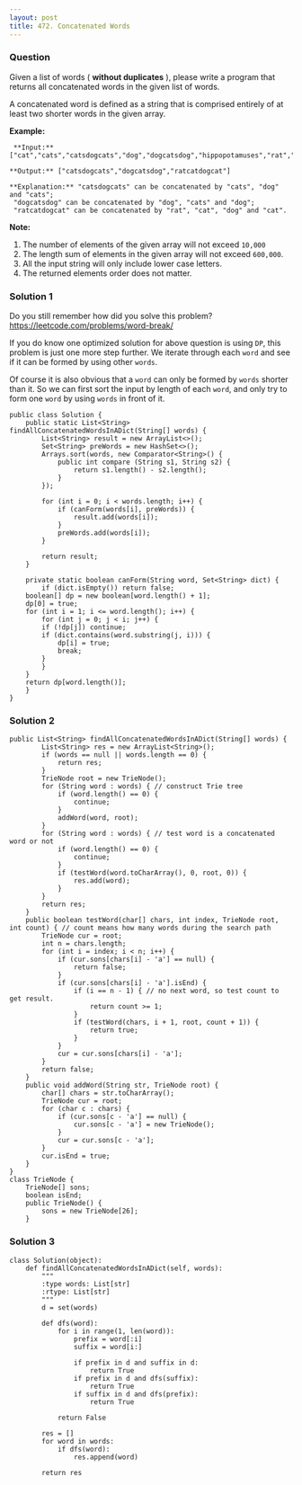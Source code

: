 ```yaml
---
layout: post
title: 472. Concatenated Words
---
```

### Question
Given a list of words ( **without duplicates** ), please write a program that
returns all concatenated words in the given list of words.

A concatenated word is defined as a string that is comprised entirely of at
least two shorter words in the given array.

 **Example:**  

    
    
     **Input:** ["cat","cats","catsdogcats","dog","dogcatsdog","hippopotamuses","rat","ratcatdogcat"]
    
    **Output:** ["catsdogcats","dogcatsdog","ratcatdogcat"]
    
    **Explanation:** "catsdogcats" can be concatenated by "cats", "dog" and "cats";   
     "dogcatsdog" can be concatenated by "dog", "cats" and "dog";   
     "ratcatdogcat" can be concatenated by "rat", "cat", "dog" and "cat".
    

**Note:**  

  1. The number of elements of the given array will not exceed `10,000 `
  2. The length sum of elements in the given array will not exceed `600,000`. 
  3. All the input string will only include lower case letters.
  4. The returned elements order does not matter. 

### Solution 1
Do you still remember how did you solve this problem?
<https://leetcode.com/problems/word-break/>

If you do know one optimized solution for above question is using `DP`, this
problem is just one more step further. We iterate through each `word` and see
if it can be formed by using other `words`.

Of course it is also obvious that a `word` can only be formed by `words`
shorter than it. So we can first sort the input by length of each `word`, and
only try to form one `word` by using `words` in front of it.

    
    
    public class Solution {
        public static List<String> findAllConcatenatedWordsInADict(String[] words) {
            List<String> result = new ArrayList<>();
            Set<String> preWords = new HashSet<>();
            Arrays.sort(words, new Comparator<String>() {
                public int compare (String s1, String s2) {
                    return s1.length() - s2.length();
                }
            });
            
            for (int i = 0; i < words.length; i++) {
                if (canForm(words[i], preWords)) {
                    result.add(words[i]);
                }
                preWords.add(words[i]);
            }
            
            return result;
        }
    	
        private static boolean canForm(String word, Set<String> dict) {
            if (dict.isEmpty()) return false;
    	boolean[] dp = new boolean[word.length() + 1];
    	dp[0] = true;
    	for (int i = 1; i <= word.length(); i++) {
    	    for (int j = 0; j < i; j++) {
    		if (!dp[j]) continue;
    		if (dict.contains(word.substring(j, i))) {
    		    dp[i] = true;
    		    break;
    		}
    	    }
    	}
    	return dp[word.length()];
        }
    }
    


### Solution 2
    
    
    public List<String> findAllConcatenatedWordsInADict(String[] words) {
            List<String> res = new ArrayList<String>();
            if (words == null || words.length == 0) {
                return res;
            }
            TrieNode root = new TrieNode();
            for (String word : words) { // construct Trie tree
                if (word.length() == 0) {
                    continue;
                }
                addWord(word, root);
            }
            for (String word : words) { // test word is a concatenated word or not
                if (word.length() == 0) {
                    continue;
                }
                if (testWord(word.toCharArray(), 0, root, 0)) {
                    res.add(word);
                }
            }
            return res;
        }
        public boolean testWord(char[] chars, int index, TrieNode root, int count) { // count means how many words during the search path
            TrieNode cur = root;
            int n = chars.length;
            for (int i = index; i < n; i++) {
                if (cur.sons[chars[i] - 'a'] == null) {
                    return false;
                }
                if (cur.sons[chars[i] - 'a'].isEnd) {
                    if (i == n - 1) { // no next word, so test count to get result.
                        return count >= 1;
                    }
                    if (testWord(chars, i + 1, root, count + 1)) {
                        return true;
                    }
                }
                cur = cur.sons[chars[i] - 'a'];
            }
            return false;
        }
        public void addWord(String str, TrieNode root) {
            char[] chars = str.toCharArray();
            TrieNode cur = root;
            for (char c : chars) {
                if (cur.sons[c - 'a'] == null) {
                    cur.sons[c - 'a'] = new TrieNode();
                }
                cur = cur.sons[c - 'a'];
            }
            cur.isEnd = true;
        }
    }
    class TrieNode {
        TrieNode[] sons;
        boolean isEnd;
        public TrieNode() {
            sons = new TrieNode[26];
        }
    


### Solution 3
    
    
    class Solution(object):
        def findAllConcatenatedWordsInADict(self, words):
            """
            :type words: List[str]
            :rtype: List[str]
            """
            d = set(words)
            
            def dfs(word):
                for i in range(1, len(word)):
                    prefix = word[:i]
                    suffix = word[i:]
                    
                    if prefix in d and suffix in d:
                        return True
                    if prefix in d and dfs(suffix):
                        return True
                    if suffix in d and dfs(prefix):
                        return True
                
                return False
            
            res = []
            for word in words:
                if dfs(word):
                    res.append(word)
            
            return res
    



